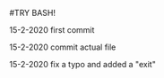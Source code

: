 #TRY BASH!


15-2-2020 first commit

15-2-2020 commit actual file

15-2-2020 fix a typo and added a "exit"


